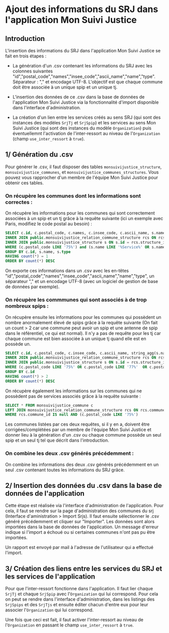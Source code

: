 # Ajout des informations du SRJ dans l'application Mon Suivi Justice

## Introduction

L'insertion des informations du SRJ dans l'application Mon Suivi Justice se fait en trois étapes :

- La génération d'un .csv contenant les informations du SRJ avec les colonnes suivantes "id","postal_code","names","insee_code","ascii_name","name","type". Séparateur : "," et encodage UTF-8. L'objectif est que chaque commune doit être associée à un unique spip et un unique tj.
 
- L'insertion des données de ce .csv dans la base de données de l'application Mon Suivi Justice via la fonctionnalité d'import disponible dans l'interface d'administration.

- La création d'un lien entre les services créés au sens SRJ (qui sont des instances des modèles `SrjTj` et `SrjSpip`) et les services au sens Mon Suivi Justice (qui sont des instances du modèle `Organization`) puis éventuellemnt l'activation de l'inter-ressort au niveau de l'`Organization` (champ `use_inter_ressort` à `true`).

## 1/ Génération du .csv

Pour générer le .csv, il faut disposer des tables `monsuivijustice_structure`, `monsuivijustice_communes`, et `monsuivijustice_communes_structures`. Vous pouvez vous rapprocher d'un membre de l'équipe Mon Suivi Justice pour obtenir ces tables.

### On récupère les communes dont les informations sont correctes : 

On récupère les informations pour les communes qui sont correctement associées à un spip et un tj grâce à la requête suivante (ici un exemple avec Paris, modifiez le code postal au besoin) :

```sql
SELECT c.id, c.postal_code, c.names, c.insee_code, c.ascii_name, s.name, s.type FROM public.monsuivijustice_commune c
INNER JOIN public.monsuivijustice_relation_commune_structure rcs ON rcs.commune_id = c.id
INNER JOIN public.monsuivijustice_structure s ON s.id = rcs.structure_id
WHERE (c.postal_code LIKE '75%') and (s.name LIKE '%Service%' OR s.name LIKE '%Tribunal%')
GROUP BY c.id, s.name, s.type
HAVING count(*) = 1
ORDER BY count(*) DESC
```

On exporte ces informations dans un .csv avec les en-têtes "id","postal_code","names","insee_code","ascii_name","name","type", un séparateur "," et un encodage UTF-8 (avec un logiciel de gestion de base de données par exemple).

### On récupère les commmunes qui sont associés à de trop nombreux spips :

On récupère ensuite les informations pour les communes qui possèdent un nombre anormalement élevé de spips grâce à la requête suivante (On fait un count > 2 car une commune peut avoir un spip et une antenne de spip dans le référentiel, ce qui est normal). Il n'y a pas de requête pour les tj car chaque commune est bien associée à un unique tj quand elle est en possède un.

```sql
SELECT c.id, c.postal_code, c.insee_code, c.ascii_name, string_agg(s.name || '--' || s.id, '|') AS spips_and_alips, count(*) FROM public.monsuivijustice_commune c
INNER JOIN public.monsuivijustice_relation_commune_structure rcs ON rcs.commune_id = c.id
INNER JOIN public.monsuivijustice_structure s ON s.id = rcs.structure_id
WHERE (c.postal_code LIKE '75%' OR c.postal_code LIKE '77%'  OR c.postal_code LIKE '89%' OR c.postal_code LIKE '91%' OR c.postal_code LIKE '93%' OR c.postal_code LIKE '94%') and s.name LIKE '%Service%'
GROUP BY c.id
HAVING count(*) > 2
ORDER BY count(*) DESC
```

On récupère également les informations sur les communes qui ne possèdent pas de services associés grâce à la requête suivante :

```sql
SELECT * FROM monsuivijustice_commune c
LEFT JOIN monsuivijustice_relation_commune_structure rcs ON rcs.commune_id = c.id
WHERE rcs.commune_id IS null AND (c.postal_code LIKE '75%')
```

Les communes listées par ces deux requêtes, si il y en a, doivent être corrigées/complétées par un membre de l'équipe Mon Suivi Justice et donner lieu à la génération d'un .csv ou chaque commune possède un seul spip et un seul tj tel que décrit dans l'introduction.

### On combine les deux .csv générés précédemment :
On combine les informations des deux .csv générés précédemment en un seul .csv contenant toutes les informations du SRJ grâce.

## 2/ Insertion des données du .csv dans la base de données de l'application

Cette étape est réalisée via l'interface d'administration de l'application. Pour cela, il faut se rendre sur la page d'administration des communes du srj (Interface d'aministration > Import Srjs). Il faut ensuite sélectionner le .csv généré précédemment et cliquer sur "Importer". Les données sont alors importées dans la base de données de l'application. Un message d'erreur indique si l'import a échoué ou si certaines communes n'ont pas pu être importées.

Un rapport est envoyé par mail à l'adresse de l'utilisateur qui a effectué l'import.

## 3/ Création des liens entre les services du SRJ et les services de l'application

Pour que l'inter-ressort fonctionne dans l'application. Il faut lier chaque `SrjTj` et chaque `SrjSpip` avec l'`Organization` qui lui correspond. Pour cela on peut se rendre dans l'interface d'administration, dans les listings des `SrjSpips` et des `SrjTjs` et ensuite éditer chacun d'entre eux pour leur associer l'`Organization` qui lui correspond.

Une fois que ceci est fait, il faut activer l'inter-ressort au niveau de l'`Organization` en passant le champ `use_inter_ressort` à `true`.





